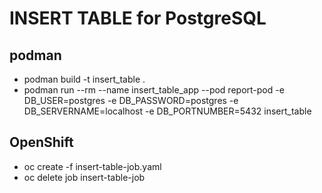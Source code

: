 # INSERT TABLE for PostgreSQL
## podman
* podman build -t insert_table .
* podman run --rm --name insert_table_app --pod report-pod -e DB_USER=postgres -e DB_PASSWORD=postgres -e DB_SERVERNAME=localhost -e DB_PORTNUMBER=5432 insert_table
## OpenShift
* oc create -f insert-table-job.yaml
* oc delete job insert-table-job